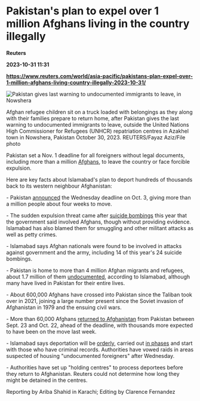 # Pakistan's plan to expel over 1 million Afghans living in the country illegally
**Reuters**

**2023-10-31 11:31**

**https://www.reuters.com/world/asia-pacific/pakistans-plan-expel-over-1-million-afghans-living-country-illegally-2023-10-31/**

![Pakistan gives last warning to undocumented immigrants to leave, in Nowshera](https://www.reuters.com/resizer/S3QMA-jUs0cnU1evjMdRXKEt4F4=/1920x0/filters:quality(80)/cloudfront-us-east-2.images.arcpublishing.com/reuters/OMCHJRH7QZN2BIWGDNRDN7RXS4.jpg)

Afghan refugee children sit on a truck loaded with belongings as they along with their families prepare to return home, after Pakistan gives the last warning to undocumented immigrants to leave, outside the United Nations High Commissioner for Refugees (UNHCR) repatriation centres in Azakhel town in Nowshera, Pakistan October 30, 2023. REUTERS/Fayaz Aziz/File photo

Pakistan set a Nov. 1 deadline for all foreigners without legal documents, including more than a million [Afghans](https://www.reuters.com/world/asia-pacific/afghans-return-taliban-rule-pakistan-moves-expel-17-million-2023-10-31/), to leave the country or face forcible expulsion.

Here are key facts about Islamabad's plan to deport hundreds of thousands back to its western neighbour Afghanistan:

\- Pakistan [announced](https://www.reuters.com/world/asia-pacific/pakistan-orders-all-illegal-immigrants-leave-after-suicide-bombings-2023-10-03/) the Wednesday deadline on Oct. 3, giving more than a million people about four weeks to move.

\- The sudden expulsion threat came after [suicide bombings](https://www.reuters.com/world/asia-pacific/blast-southwest-pakistan-kills-13-more-than-50-injured-police-2023-09-29/) this year that the government said involved Afghans, though without providing evidence. Islamabad has also blamed them for smuggling and other militant attacks as well as petty crimes.

\- Islamabad says Afghan nationals were found to be involved in attacks against government and the army, including 14 of this year's 24 suicide bombings.

\- Pakistan is home to more than 4 million Afghan migrants and refugees, about 1.7 million of them [undocumented](https://www.reuters.com/world/asia-pacific/pakistan-urged-identify-protect-thousands-at-risk-afghan-deportees-sources-2023-10-31/), according to Islamabad, although many have lived in Pakistan for their entire lives.

\- About 600,000 Afghans have crossed into Pakistan since the Taliban took over in 2021, joining a large number present since the Soviet invasion of Afghanistan in 1979 and the ensuing civil wars.

\- More than 60,000 Afghans [returned to Afghanistan](https://www.reuters.com/world/asia-pacific/afghan-refugees-not-involved-pakistans-security-problems-taliban-2023-10-04/) from Pakistan between Sept. 23 and Oct. 22, ahead of the deadline, with thousands more expected to have been on the move last week.

\- Islamabad says deportation will be [orderly](https://www.reuters.com/world/asia-pacific/pakistani-minister-defends-decision-expel-afghans-2023-10-06/), carried out [in phases](https://www.reuters.com/world/asia-pacific/pakistan-finalises-plan-extradite-illegal-immigrants-nov-1-deadline-nears-2023-10-26/) and start with those who have criminal records. Authorities have vowed raids in areas suspected of housing "undocumented foreigners" after Wednesday.

\- Authorities have set up "holding centres" to process deportees before they return to Afghanistan. Reuters could not determine how long they might be detained in the centres.

Reporting by Ariba Shahid in Karachi; Editing by Clarence Fernandez
